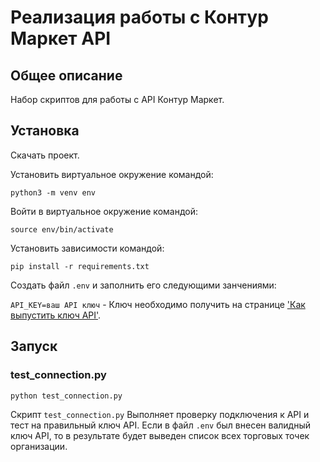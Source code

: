 # Реализация работы с Контур Маркет API

## Общее описание

Набор скриптов для работы с API Контур Маркет.

## Установка

Скачать проект.

Установить виртуальное окружение командой:
```commandline
python3 -m venv env
```

Войти в виртуальное окружение командой:
```commandline
source env/bin/activate
```

Установить зависимости командой:
```commandline
pip install -r requirements.txt
```

Создать файл `.env` и заполнить его следующими занчениями:

`API_KEY=ваш API ключ` - Ключ необходимо получить на странице ['Как выпустить ключ API'](https://support.kontur.ru/pages/viewpage.action?pageId=93169068#id-%D0%98%D0%BD%D1%82%D0%B5%D0%B3%D1%80%D0%B0%D1%86%D0%B8%D1%8F%D1%81%D0%BF%D0%BE%D0%BC%D0%BE%D1%89%D1%8C%D1%8EAPI-%D0%A2%D0%B5%D1%85%D0%BD%D0%B8%D1%87%D0%B5%D1%81%D0%BA%D0%B0%D1%8F%D0%B4%D0%BE%D0%BA%D1%83%D0%BC%D0%B5%D0%BD%D1%82%D0%B0%D1%86%D0%B8%D1%8F).

## Запуск

### test_connection.py

```python
python test_connection.py
```

Скрипт `test_connection.py` Выполняет проверку подключения к API и тест на правильный ключ API. Если в файл `.env` был 
внесен валидный ключ API, то в результате будет выведен список всех торговых точек организации.